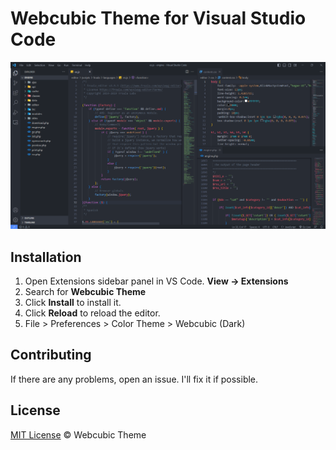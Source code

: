 # Webcubic Theme for Visual Studio Code

![Preview](./images/photo-theme.png)

## Installation

1. Open Extensions sidebar panel in VS Code. **View → Extensions**
2. Search for **Webcubic Theme**
3. Click **Install** to install it.
4. Click **Reload** to reload the editor.
5. File > Preferences > Color Theme > Webcubic (Dark)

## Contributing

If there are any problems, open an issue. I'll fix it if possible.

## License

[MIT License](./LICENSE) © Webcubic Theme